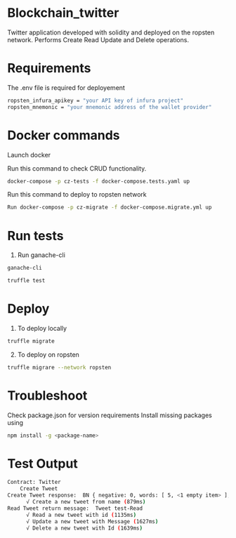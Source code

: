 # Blockchain_twitter

Twitter application developed with solidity and deployed on the ropsten network.
Performs Create Read Update and Delete operations.

# Requirements

The .env file is required for deployement

```bash
ropsten_infura_apikey = "your API key of infura project"
ropsten_mnemonic = "your mnemonic address of the wallet provider"
```

# Docker commands

Launch docker

Run this command to check CRUD functionality.
``` bash
docker-compose -p cz-tests -f docker-compose.tests.yaml up
```

Run this command to deploy to ropsten network
``` bash
Run docker-compose -p cz-migrate -f docker-compose.migrate.yml up
```

# Run tests 

1. Run ganache-cli
``` bash
ganache-cli
```

``` bash
truffle test
```

# Deploy 

1. To deploy locally
``` bash
truffle migrate
```

2. To deploy on ropsten
``` bash
truffle migrare --network ropsten
```

# Troubleshoot

Check package.json for version requirements
Install missing packages using 

``` bash
npm install -g <package-name>
```

# Test Output 
``` bash 
Contract: Twitter
    Create Tweet
Create Tweet response:  BN { negative: 0, words: [ 5, <1 empty item> ], length: 1, red: null } Tweet test
      √ Create a new tweet from name (879ms)
Read Tweet return message:  Tweet test-Read
      √ Read a new tweet with id (1135ms)
      √ Update a new tweet with Message (1627ms)
      √ Delete a new tweet with Id (1639ms)
```

